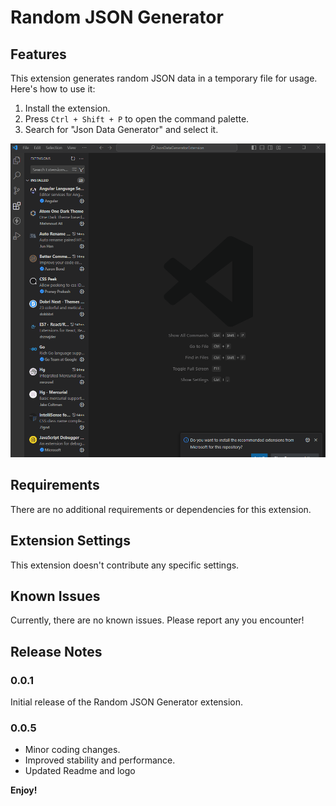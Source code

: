 # Random JSON Generator

## Features

This extension generates random JSON data in a temporary file for usage. Here's how to use it:

1. Install the extension.
2. Press `Ctrl + Shift + P` to open the command palette.
3. Search for "Json Data Generator" and select it.

![Demo](images/demo.gif)

## Requirements

There are no additional requirements or dependencies for this extension.

## Extension Settings

This extension doesn't contribute any specific settings.

## Known Issues

Currently, there are no known issues. Please report any you encounter!

## Release Notes

### 0.0.1

Initial release of the Random JSON Generator extension.

### 0.0.5

- Minor coding changes.
- Improved stability and performance.
- Updated Readme and logo

**Enjoy!**
